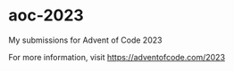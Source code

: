 # aoc-2023
 My submissions for Advent of Code 2023
 
 For more information, visit https://adventofcode.com/2023